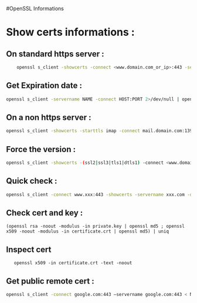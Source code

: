#OpenSSL Informations 

# Show certs informations :

## On standard https server :

```bash
    openssl s_client -showcerts -connect <www.domain.com_or_ip>:443 -servername www.domain.com
```
## Get Expiration date :

```bash
openssl s_client -servername NAME -connect HOST:PORT 2>/dev/null | openssl x509 -noout -dates
```
## On a non https server :
```bash
openssl s_client -showcerts -starttls imap -connect mail.domain.com:139
```
## Force the version :
```bash
openssl s_client -showcerts -(ssl2|ssl3|tls1|dtls1) -connect <www.domain.com_or_ip>:443 -servername www.domain.com
```

## Quick check : 
```bash
openssl s_client -connect www.xxx:443 -showcerts -servername xxx.com -debug | grep error
```

## Check cert and key :
```
(openssl rsa -noout -modulus -in private.key | openssl md5 ; openssl x509 -noout -modulus -in certificate.crt | openssl md5) | uniq
```

## Inspect cert
```
   openssl x509 -in certificate.crt -text -noout
```

## Get public remote cert :
```bash 
openssl s_client -connect google.com:443 –servername google.com:443 < NUL | sed -ne '/-BEGIN CERTIFICATE-/,/-END CERTIFICATE-/p' > public.crt
```
